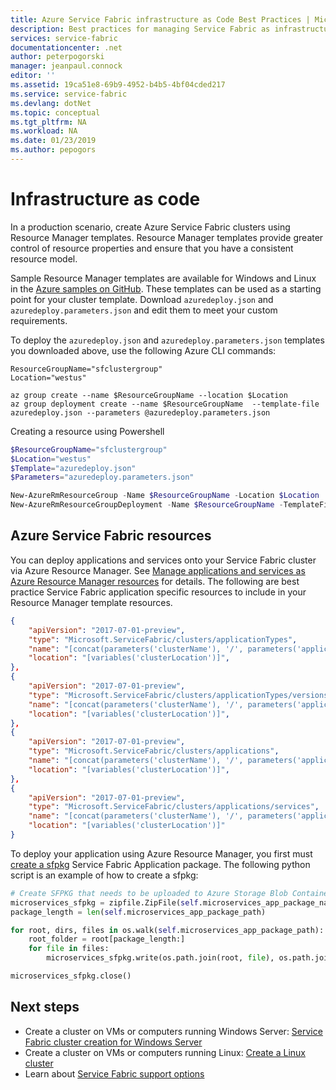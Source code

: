 ```yaml
---
title: Azure Service Fabric infrastructure as Code Best Practices | Microsoft Docs
description: Best practices for managing Service Fabric as infrastructure as code.
services: service-fabric
documentationcenter: .net
author: peterpogorski
manager: jeanpaul.connock  
editor: ''
ms.assetid: 19ca51e8-69b9-4952-b4b5-4bf04cded217
ms.service: service-fabric
ms.devlang: dotNet
ms.topic: conceptual
ms.tgt_pltfrm: NA
ms.workload: NA
ms.date: 01/23/2019
ms.author: pepogors
---
```


# Infrastructure as code

In a production scenario, create Azure Service Fabric clusters using Resource Manager templates. Resource Manager templates provide greater control of resource properties and ensure that you have a consistent resource model.

Sample Resource Manager templates are available for Windows and Linux in the [Azure samples on GitHub](https://github.com/Azure-Samples/service-fabric-cluster-templates). These templates can be used as a starting point for your cluster template. Download `azuredeploy.json` and `azuredeploy.parameters.json` and edit them to meet your custom requirements.

To deploy the `azuredeploy.json` and `azuredeploy.parameters.json` templates you downloaded above, use the following Azure CLI commands:

```azurecli
ResourceGroupName="sfclustergroup"
Location="westus"

az group create --name $ResourceGroupName --location $Location 
az group deployment create --name $ResourceGroupName  --template-file azuredeploy.json --parameters @azuredeploy.parameters.json
```

Creating a resource using Powershell

```powershell
$ResourceGroupName="sfclustergroup"
$Location="westus"
$Template="azuredeploy.json"
$Parameters="azuredeploy.parameters.json"

New-AzureRmResourceGroup -Name $ResourceGroupName -Location $Location
New-AzureRmResourceGroupDeployment -Name $ResourceGroupName -TemplateFile $Template -TemplateParameterFile $Parameters
```

## Azure Service Fabric resources

You can deploy applications and services onto your Service Fabric cluster via Azure Resource Manager. See [Manage applications and services as Azure Resource Manager resources](https://docs.microsoft.com/azure/service-fabric/service-fabric-application-arm-resource) for details. The following are best practice Service Fabric application specific resources to include in your  Resource Manager template resources.

```json
{
    "apiVersion": "2017-07-01-preview",
    "type": "Microsoft.ServiceFabric/clusters/applicationTypes",
    "name": "[concat(parameters('clusterName'), '/', parameters('applicationTypeName'))]",
    "location": "[variables('clusterLocation')]",
},
{
    "apiVersion": "2017-07-01-preview",
    "type": "Microsoft.ServiceFabric/clusters/applicationTypes/versions",
    "name": "[concat(parameters('clusterName'), '/', parameters('applicationTypeName'), '/', parameters('applicationTypeVersion'))]",
    "location": "[variables('clusterLocation')]",
},
{
    "apiVersion": "2017-07-01-preview",
    "type": "Microsoft.ServiceFabric/clusters/applications",
    "name": "[concat(parameters('clusterName'), '/', parameters('applicationName'))]",
    "location": "[variables('clusterLocation')]",
},
{
    "apiVersion": "2017-07-01-preview",
    "type": "Microsoft.ServiceFabric/clusters/applications/services",
    "name": "[concat(parameters('clusterName'), '/', parameters('applicationName'), '/', parameters('serviceName'))]",
    "location": "[variables('clusterLocation')]"
}
```

To deploy your application using Azure Resource Manager, you first must [create a sfpkg](https://docs.microsoft.com/azure/service-fabric/service-fabric-package-apps#create-an-sfpkg) Service Fabric Application package. The following python script is an example of how to create a sfpkg:

```python
# Create SFPKG that needs to be uploaded to Azure Storage Blob Container
microservices_sfpkg = zipfile.ZipFile(self.microservices_app_package_name, 'w', zipfile.ZIP_DEFLATED)
package_length = len(self.microservices_app_package_path)

for root, dirs, files in os.walk(self.microservices_app_package_path):
    root_folder = root[package_length:]
    for file in files:
        microservices_sfpkg.write(os.path.join(root, file), os.path.join(root_folder, file))

microservices_sfpkg.close()
```

## Next steps

* Create a cluster on VMs or computers running Windows Server: [Service Fabric cluster creation for Windows Server](service-fabric-tutorial-create-vnet-and-windows-cluster.md)
* Create a cluster on VMs or computers running Linux: [Create a Linux cluster](service-fabric-tutorial-create-vnet-and-linux-cluster.md)
* Learn about [Service Fabric support options](service-fabric-support.md)